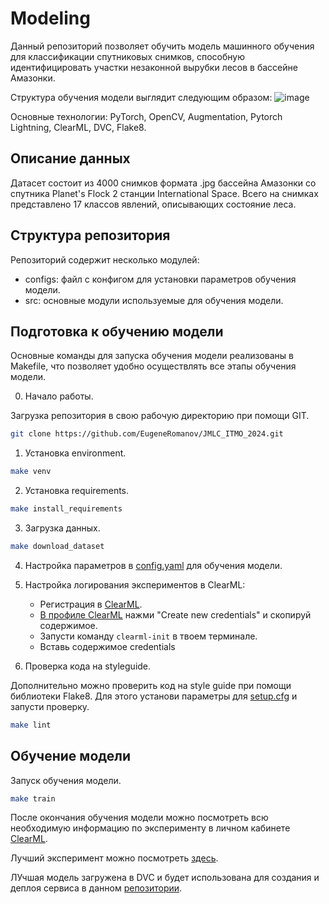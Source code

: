 # Modeling

Данный репозиторий позволяет обучить модель машинного обучения для классификации спутниковых снимков, способную идентифицировать участки незаконной вырубки лесов в бассейне Амазонки.

Структура обучения модели выглядит следующим образом: 
![image](https://github.com/EugeneRomanov/JMLC_ITMO_2024/assets/72860505/efa21b3d-e0eb-4a79-b1e7-7b8c696d8127)

Основные технологии: PyTorch, OpenCV, Augmentation, Pytorch Lightning, ClearML, DVC, Flake8. 

## Описание данных
Датасет состоит из 4000 снимков формата .jpg бассейна Амазонки со спутника Planet's Flock 2 станции International Space. Всего на снимках представлено 17 классов явлений, описывающих состояние леса. 

## Структура репозитория

Репозиторий содержит несколько модулей:
- configs: файл с конфигом для установки параметров обучения модели.
- src: основные модули используемые для обучения модели.

## Подготовка к обучению модели
Основные команды для запуска обучения модели реализованы в Makefile, что позволяет удобно осуществлять все этапы обучения модели. 

0. Начало работы.

Загрузка репозитория в свою рабочую директорию при помощи GIT.
```bash
git clone https://github.com/EugeneRomanov/JMLC_ITMO_2024.git
```

1. Установка environment.
```bash
make venv
```

2. Установка requirements.
```bash
make install_requirements
```

3. Загрузка данных.
```bash
make download_dataset
```

4. Настройка параметров в [config.yaml](configs/config.yaml) для обучения модели.

5. Настройка логирования экспериментов в ClearML:
    - Регистрация в [ClearML](https://app.community.clear.ml/).
    - [В профиле ClearML](https://app.clear.ml/settings/workspace-configuration) нажми "Create new credentials" и скопируй содержимое.
    - Запусти команду `clearml-init` в твоем терминале.
    - Вставь содержимое credentials

6. Проверка кода на styleguide.

Дополнительно можно проверить код на style guide при помощи библиотеки Flake8. Для этого установи параметры для [setup.cfg](setup.cfg) и запусти проверку. 
```bash
make lint 
```

## Обучение модели
Запуск обучения модели.
```bash
make train
```

После окончания обучения модели можно посмотреть всю необходимую информацию по эксперименту в личном кабинете [ClearML](https://app.community.clear.ml/). 

Лучший эксперимент можно посмотреть [здесь](https://app.clear.ml/projects/6af89bf5de40410faba201b8130632ce/experiments/07ff5733d5034edea427f7fae84914b2/output/execution).

ЛУчшая модель загружена в DVC и будет использована для создания и деплоя сервиса в данном [репозитории](https://github.com/EugeneRomanov/JMLC_ITMO_2024/tree/main/service).
